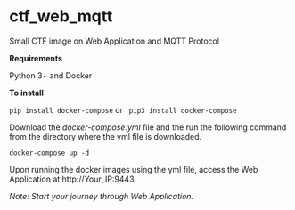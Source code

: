 # ctf_web_mqtt
Small CTF image on Web Application and MQTT Protocol


__Requirements__

Python 3+ and Docker


__To install__

`pip install docker-compose` or ` pip3 install docker-compose`


Download the *docker-compose.yml* file and the run the following command from the directory where the yml file is downloaded.

`docker-compose up -d`


Upon running the docker images using the yml file, access the Web Application at http://Your_IP:9443

_Note: Start your journey through Web Application._

